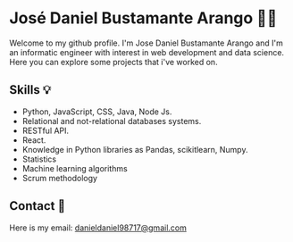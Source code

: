 
# José Daniel Bustamante Arango 👩‍💻

Welcome to my github profile. I'm Jose Daniel Bustamante Arango and I'm an informatic engineer with interest in web development and data science. Here you can explore some projects that i've worked on.

## Skills 💡

- Python, JavaScript, CSS, Java, Node Js.
- Relational and not-relational databases systems.
- RESTful API.
- React.
- Knowledge in Python libraries as Pandas, scikitlearn, Numpy.
- Statistics 
- Machine learning algorithms
- Scrum methodology 
## Contact 📧
Here is my email: danieldaniel98717@gmail.com
